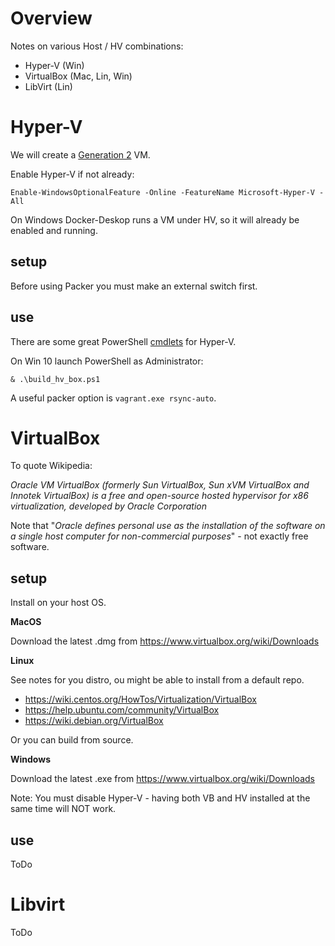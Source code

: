 Overview
========

Notes on various Host / HV combinations:

* Hyper-V (Win)
* VirtualBox (Mac, Lin, Win)
* LibVirt (Lin)


Hyper-V
=======

We will create a [Generation 2](https://docs.microsoft.com/en-us/windows-server/virtualization/hyper-v/plan/should-i-create-a-generation-1-or-2-virtual-machine-in-hyper-v#more-about-generation-2-virtual-machines) VM.

Enable Hyper-V if not already:

```
Enable-WindowsOptionalFeature -Online -FeatureName Microsoft-Hyper-V -All
```

On Windows Docker-Deskop runs a VM under HV, so it will already be enabled and running.


## setup

Before using Packer you must make an external switch first.


## use

There are some great PowerShell [cmdlets](https://docs.microsoft.com/en-us/powershell/module/hyper-v/?view=win10-ps) for Hyper-V.

On Win 10 launch PowerShell as Administrator:

```
& .\build_hv_box.ps1
```

A useful packer option is `vagrant.exe rsync-auto`.


VirtualBox
===========

To quote Wikipedia: 

_Oracle VM VirtualBox (formerly Sun VirtualBox, Sun xVM VirtualBox and Innotek VirtualBox) is a free and open-source hosted hypervisor for x86 virtualization, developed by Oracle Corporation_

Note that "_Oracle defines personal use as the installation of the software on a single host computer for non-commercial purposes_" - not exactly free software.

## setup

Install on your host OS.

**MacOS**

Download the latest .dmg from https://www.virtualbox.org/wiki/Downloads

**Linux**

See notes for you distro, ou might be able to install from a default repo.

* https://wiki.centos.org/HowTos/Virtualization/VirtualBox
* https://help.ubuntu.com/community/VirtualBox
* https://wiki.debian.org/VirtualBox

Or you can build from source.

**Windows**

Download the latest .exe from https://www.virtualbox.org/wiki/Downloads

Note: You must disable Hyper-V - having both VB and HV installed at the same time will NOT work.

## use

ToDo


Libvirt
=======

ToDo